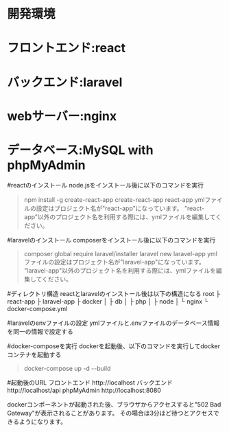 # 開発環境
# フロントエンド:react
# バックエンド:laravel
# webサーバー:nginx
# データベース:MySQL with phpMyAdmin

#reactのインストール
node.jsをインストール後に以下のコマンドを実行
> npm install -g create-react-app
> create-react-app react-app
ymlファイルの設定はプロジェクト名が"react-app"になっています。
"react-app"以外のプロジェクト名を利用する際には、ymlファイルを編集してください。

#laravelのインストール
composerをインストール後に以下のコマンドを実行
> composer global require laravel/installer
> laravel new laravel-app
ymlファイルの設定はプロジェクト名が"laravel-app"になっています。
"laravel-app"以外のプロジェクト名を利用する際には、ymlファイルを編集してください。

#ディレクトリ構造
reactとlaravelのインストール後は以下の構造になる
root
├ react-app
├ laravel-app
├ docker
│ ├ db
│ ├ php
│ ├ node
│ └ nginx
└ docker-compose.yml

#laravelのenvファイルの設定
ymlファイルと.envファイルのデータベース情報を同一の情報で設定する

#docker-composeを実行
dockerを起動後、以下のコマンドを実行してdockerコンテナを起動する
> docker-compose up -d --build

#起動後のURL
フロントエンド http://localhost
バックエンド   http://localhost/api
phpMyAdmin     http://localhost:8080

dockerコンポーネントが起動された後、ブラウザからアクセスすると"502 Bad Gateway"が表示されることがあります。
その場合は3分ほど待つとアクセスできるようになります。
